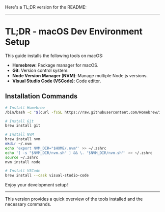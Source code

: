 Here's a TL;DR version for the README:

---

# TL;DR - macOS Dev Environment Setup

This guide installs the following tools on macOS:

- **Homebrew**: Package manager for macOS.
- **Git**: Version control system.
- **Node Version Manager (NVM)**: Manage multiple Node.js versions.
- **Visual Studio Code (VSCode)**: Code editor.

## Installation Commands

```bash
# Install Homebrew
/bin/bash -c "$(curl -fsSL https://raw.githubusercontent.com/Homebrew/install/HEAD/install.sh)"

# Install Git
brew install git

# Install NVM
brew install nvm
mkdir ~/.nvm
echo 'export NVM_DIR="$HOME/.nvm"' >> ~/.zshrc
echo '[ -s "$NVM_DIR/nvm.sh" ] && \. "$NVM_DIR/nvm.sh"' >> ~/.zshrc
source ~/.zshrc
nvm install node

# Install VSCode
brew install --cask visual-studio-code
```

Enjoy your development setup!

---

This version provides a quick overview of the tools installed and the necessary commands.